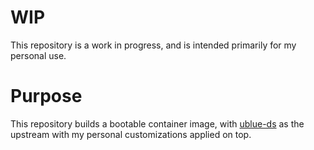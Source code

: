
# WIP
This repository is a work in progress, and is intended primarily for my personal use. 

# Purpose

This repository builds a bootable container image, with [ublue-ds]("https://github.com/coadkins/ublue-ds") as the upstream with my personal customizations applied on top.
